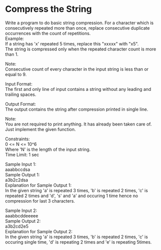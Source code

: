 # Compress the String




Write a program to do basic string compression. For a character which is consecutively repeated more than once, replace consecutive duplicate occurrences with the count of repetitions.         
Example:          
If a string has 'x' repeated 5 times, replace this "xxxxx" with "x5".      
The string is compressed only when the repeated character count is more than 1.        

Note:       
Consecutive count of every character in the input string is less than or equal to 9.         

Input Format:       
The first and only line of input contains a string without any leading and trailing spaces.       

Output Format:          
The output contains the string after compression printed in single line.        

Note:         
You are not required to print anything. It has already been taken care of. Just implement the given function.        

Constraints:        
0 <= N <= 10^6         
Where 'N' is the length of the input string.      
Time Limit: 1 sec          

Sample Input 1:         
aaabbccdsa        
Sample Output 1:         
a3b2c2dsa        
Explanation for Sample Output 1:            
In the given string 'a' is repeated 3 times, 'b' is repeated 2 times, 'c' is repeated 2 times and 'd', 's' and 'a' and occuring 1 time hence no compression for last 3 characters.         

Sample Input 2:           
aaabbcddeeeee         
Sample Output 2:       
a3b2cd2e5                         
Explanation for Sample Output 2:            
In the given string 'a' is repeated 3 times, 'b' is repeated 2 times, 'c' is occuring single time, 'd' is repeating 2 times and 'e' is repeating 5times.        
